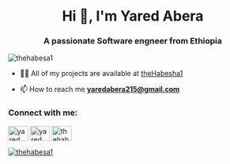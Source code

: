 <h1 align="center">Hi 👋, I'm Yared Abera</h1>
<h3 align="center">A passionate Software engneer from Ethiopia</h3>

<p align="left"> <img src="https://komarev.com/ghpvc/?username=thehabesa1&label=Profile%20views&color=0e75b6&style=flat" alt="thehabesa1" /> </p>



- 👨‍💻 All of my projects are available at [theHabesha1](theHabesha1)

- 📫 How to reach me **yaredabera215@gmail.com**

<h3 align="left">Connect with me:</h3>
<p align="left">
<a href="https://twitter.com/yared_abera" target="blank"><img align="center" src="https://raw.githubusercontent.com/rahuldkjain/github-profile-readme-generator/master/src/images/icons/Social/twitter.svg" alt="yared_abera" height="30" width="40" /></a>
<a href="https://linkedin.com/in/yared abera" target="blank"><img align="center" src="https://raw.githubusercontent.com/rahuldkjain/github-profile-readme-generator/master/src/images/icons/Social/linked-in-alt.svg" alt="yared abera" height="30" width="40" /></a>
<a href="https://www.leetcode.com/" target="blank"><img align="center" src="https://raw.githubusercontent.com/rahuldkjain/github-profile-readme-generator/master/src/images/icons/Social/leet-code.svg" alt="thehabesa1" height="30" width="40" /></a>
</p>







<p align="left"> <a href="https://github.com/ryo-ma/github-profile-trophy"><img src="https://github-profile-trophy.vercel.app/?username=thehabesa1" alt="thehabesa1" /></a> </p>

